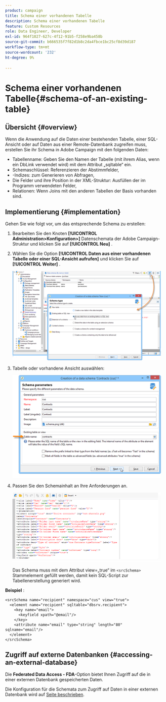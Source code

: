 ```yaml
---
product: campaign
title: Schema einer vorhandenen Tabelle
description: Schema einer vorhandenen Tabelle
feature: Custom Resources
role: Data Engineer, Developer
exl-id: 964f1027-627c-4f12-91b5-f258e9ba458b
source-git-commit: b666535f7f82d1b8c2da4fbce1bc25cf8d39d187
workflow-type: tm+mt
source-wordcount: '232'
ht-degree: 9%

---
```


# Schema einer vorhandenen Tabelle{#schema-of-an-existing-table}

## Übersicht {#overview}

Wenn die Anwendung auf die Daten einer bestehenden Tabelle, einer SQL-Ansicht oder auf Daten aus einer Remote-Datenbank zugreifen muss, erstellen Sie ihr Schema in Adobe Campaign mit den folgenden Daten:

* Tabellenname: Geben Sie den Namen der Tabelle (mit ihrem Alias, wenn ein DbLink verwendet wird) mit dem Attribut „sqltable“ ein.
* Schemaschlüssel: Referenzieren der Abstimmfelder,
* -Indizes: zum Generieren von Abfragen,
* Die Felder und ihre Position in der XML-Struktur: Ausfüllen der im Programm verwendeten Felder,
* Relationen: Wenn Joins mit den anderen Tabellen der Basis vorhanden sind.

## Implementierung {#implementation}

Gehen Sie wie folgt vor, um das entsprechende Schema zu erstellen:

1. Bearbeiten Sie den Knoten **[!UICONTROL Administration>Konfiguration>]** Datenschemata der Adobe Campaign-Struktur und klicken Sie auf **[!UICONTROL Neu]** .
1. Wählen Sie die Option **[!UICONTROL Daten aus einer vorhandenen Tabelle oder einer SQL-Ansicht aufrufen]** und klicken Sie auf **[!UICONTROL Weiter]** .

   ![](assets/s_ncs_configuration_extand_a_schema.png)

1. Tabelle oder vorhandene Ansicht auswählen:

   ![](assets/s_ncs_configuration_select_table.png)

1. Passen Sie den Schemainhalt an Ihre Anforderungen an.

   ![](assets/s_ncs_configuration_view_create_schema.png)

   Das Schema muss mit dem Attribut view=„true“ im `<srcSchema>` Stammelement gefüllt werden, damit kein SQL-Script zur Tabellenerstellung generiert wird.

**Beispiel** :

```
<srcSchema name="recipient" namespace="cus" view="true">
  <element name="recipient" sqltable="dbsrv.recipient">
    <key name="email">
      <keyfield xpath="@email"/>
    </key>   
    <attribute name="email" type="string" length="80" sqlname="email"/>
  </element>
</srcSchema>
```

## Zugriff auf externe Datenbanken {#accessing-an-external-database}

Die **Federated Data Access - FDA**-Option bietet Ihnen Zugriff auf die in einer externen Datenbank gespeicherten Daten.

Die Konfiguration für die Schemata zum Zugriff auf Daten in einer externen Datenbank wird auf [ Seite beschrieben](../../installation/using/creating-data-schema.md).
